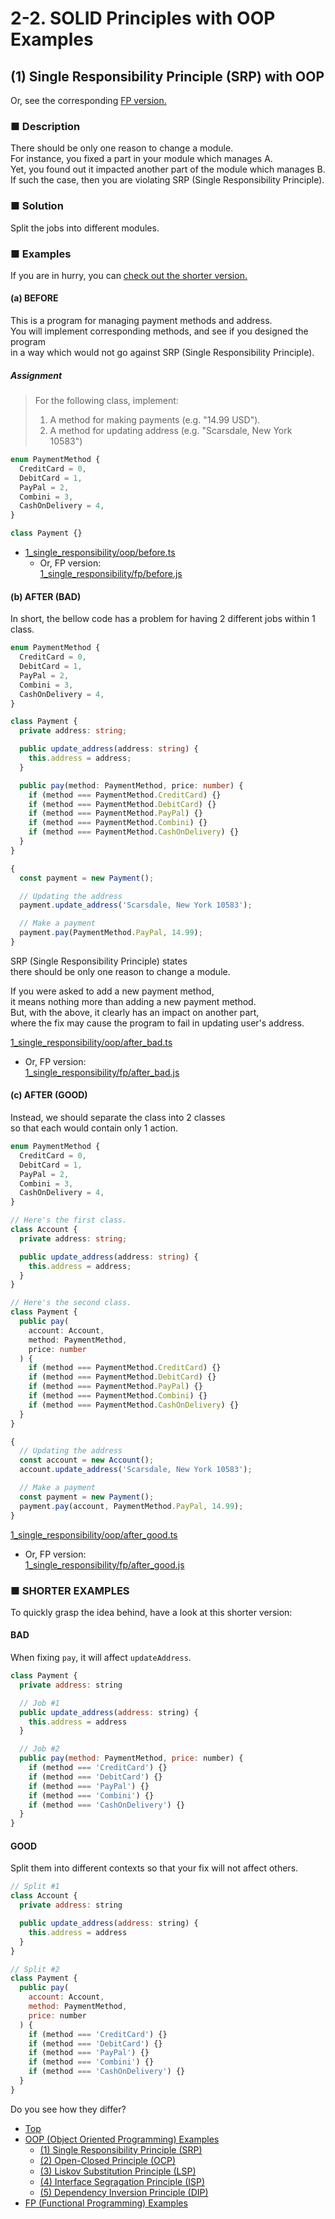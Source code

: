 # 2-2. SOLID Principles with OOP Examples

## (1) Single Responsibility Principle (SRP) with OOP

Or, see the corresponding [FP version.](../fp/1_single_responsibility.md)

### ■ Description

There should be only one reason to change a module.  
For instance, you fixed a part in your module which manages A.  
Yet, you found out it impacted another part of the module which manages B.  
If such the case, then you are violating SRP (Single Responsibility Principle).

### ■ Solution

Split the jobs into different modules.

### ■ Examples

If you are in hurry,
you can [check out the shorter version.](#nutshell)

#### (a) BEFORE

This is a program for managing payment methods and address.  
You will implement corresponding methods, and see if you designed the program  
in a way which would not go against SRP (Single Responsibility Principle).

##### Assignment

> For the following class, implement:  
> 1. A method for making payments (e.g. "14.99 USD").
> 1. A method for updating address (e.g. "Scarsdale, New York 10583")  

```ts
enum PaymentMethod {
  CreditCard = 0,
  DebitCard = 1,
  PayPal = 2,
  Combini = 3,
  CashOnDelivery = 4,
}

class Payment {}
```

- [1_single_responsibility/oop/before.ts](../../src/1_single_responsibility/oop/before.ts)
  - Or, FP version:  
[1_single_responsibility/fp/before.js](../../src/1_single_responsibility/fp/before.js)


#### (b) AFTER (BAD)

In short, the bellow code has a problem
for having 2 different jobs within 1 class.

```ts
enum PaymentMethod {
  CreditCard = 0,
  DebitCard = 1,
  PayPal = 2,
  Combini = 3,
  CashOnDelivery = 4,
}

class Payment {
  private address: string;

  public update_address(address: string) {
    this.address = address;
  }

  public pay(method: PaymentMethod, price: number) {
    if (method === PaymentMethod.CreditCard) {}
    if (method === PaymentMethod.DebitCard) {}
    if (method === PaymentMethod.PayPal) {}
    if (method === PaymentMethod.Combini) {}
    if (method === PaymentMethod.CashOnDelivery) {}
  }
}

{
  const payment = new Payment();

  // Updating the address
  payment.update_address('Scarsdale, New York 10583');

  // Make a payment
  payment.pay(PaymentMethod.PayPal, 14.99);
}
```

SRP (Single Responsibility Principle) states  
there should be only one reason to change a module.

If you were asked to add a new payment method,  
it means nothing more than adding a new payment method.  
But, with the above, it clearly has an impact on another part,  
where the fix may cause the program to fail in updating user's address.

[1_single_responsibility/oop/after_bad.ts](../../src/1_single_responsibility/oop/after_bad.ts)
  - Or, FP version:  
[1_single_responsibility/fp/after_bad.js](../../src/1_single_responsibility/fp/after_bad.js)


#### (c) AFTER (GOOD)

Instead, we should separate the class into 2 classes  
so that each would contain only 1 action.

```ts
enum PaymentMethod {
  CreditCard = 0,
  DebitCard = 1,
  PayPal = 2,
  Combini = 3,
  CashOnDelivery = 4,
}

// Here's the first class.
class Account {
  private address: string;

  public update_address(address: string) {
    this.address = address;
  }
}

// Here's the second class.
class Payment {
  public pay(
    account: Account,
    method: PaymentMethod,
    price: number
  ) {
    if (method === PaymentMethod.CreditCard) {}
    if (method === PaymentMethod.DebitCard) {}
    if (method === PaymentMethod.PayPal) {}
    if (method === PaymentMethod.Combini) {}
    if (method === PaymentMethod.CashOnDelivery) {}
  }
}

{
  // Updating the address
  const account = new Account();
  account.update_address('Scarsdale, New York 10583');

  // Make a payment
  const payment = new Payment();
  payment.pay(account, PaymentMethod.PayPal, 14.99);
}
```

[1_single_responsibility/oop/after_good.ts](../../src/1_single_responsibility/oop/after_good.ts)
  - Or, FP version:  
[1_single_responsibility/fp/after_good.js](../../src/1_single_responsibility/fp/after_good.js)

<a name="nutshell"></a>
### ■ SHORTER EXAMPLES

To quickly grasp the idea behind, have a look at this shorter version:

#### BAD

When fixing `pay`, it will affect `updateAddress`.

```js
class Payment {
  private address: string

  // Job #1
  public update_address(address: string) {
    this.address = address
  }

  // Job #2
  public pay(method: PaymentMethod, price: number) {
    if (method === 'CreditCard') {}
    if (method === 'DebitCard') {}
    if (method === 'PayPal') {}
    if (method === 'Combini') {}
    if (method === 'CashOnDelivery') {}
  }
}
```

#### GOOD

Split them into different contexts so that your fix will not affect others.

```js
// Split #1
class Account {
  private address: string

  public update_address(address: string) {
    this.address = address
  }
}

// Split #2
class Payment {
  public pay(
    account: Account,
    method: PaymentMethod,
    price: number
  ) {
    if (method === 'CreditCard') {}
    if (method === 'DebitCard') {}
    if (method === 'PayPal') {}
    if (method === 'Combini') {}
    if (method === 'CashOnDelivery') {}
  }
}
```

Do you see how they differ?

- [Top](../../README.md)
- [OOP (Object Oriented Programming) Examples](./index.md)
  - [(1) Single Responsibility Principle (SRP)](1_single_responsibility.md)
  - [(2) Open-Closed Principle (OCP)](2_open_closed.md)
  - [(3) Liskov Substitution Principle (LSP)](3_liskov_substitution.md)
  - [(4) Interface Segragation Principle (ISP)](4_interface_segragation.md)
  - [(5) Dependency Inversion Principle (DIP)](5_dependency_inversion.md)
- [FP (Functional Programming) Examples](../fp/index.md)
